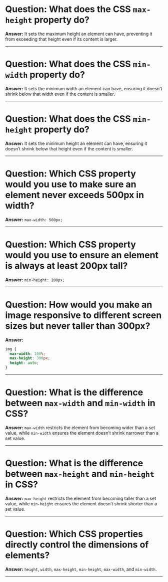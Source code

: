 # Question: What does the CSS `max-height` property do?

**Answer:** It sets the maximum height an element can have, preventing it from exceeding that height even if its content is larger.

---

# Question: What does the CSS `min-width` property do?

**Answer:** It sets the minimum width an element can have, ensuring it doesn’t shrink below that width even if the content is smaller.

---

# Question: What does the CSS `min-height` property do?

**Answer:** It sets the minimum height an element can have, ensuring it doesn’t shrink below that height even if the content is smaller.

---

# Question: Which CSS property would you use to make sure an element never exceeds 500px in width?

**Answer:** `max-width: 500px;`

---

# Question: Which CSS property would you use to ensure an element is always at least 200px tall?

**Answer:** `min-height: 200px;`

---

# Question: How would you make an image responsive to different screen sizes but never taller than 300px?

**Answer:**

```css
img {
  max-width: 100%;
  max-height: 300px;
  height: auto;
}
```

---

# Question: What is the difference between `max-width` and `min-width` in CSS?

**Answer:** `max-width` restricts the element from becoming wider than a set value, while `min-width` ensures the element doesn’t shrink narrower than a set value.

---

# Question: What is the difference between `max-height` and `min-height` in CSS?

**Answer:** `max-height` restricts the element from becoming taller than a set value, while `min-height` ensures the element doesn’t shrink shorter than a set value.

---

# Question: Which CSS properties directly control the dimensions of elements?

**Answer:** `height`, `width`, `max-height`, `min-height`, `max-width`, and `min-width`.

---

